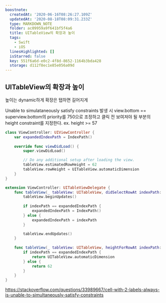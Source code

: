 ```yaml
---
boostnote:
  createdAt: '2020-06-16T08:26:27.109Z'
  updatedAt: '2020-08-18T08:09:31.233Z'
  type: MARKDOWN_NOTE
  folder: ac09959a9f641bf5f4a6
  title: UITableView의 확장과 높이
  tags:
    - Swift
    - iOS
  linesHighlighted: []
  isStarred: false
  key: 551f6a6d-e0c2-4f8d-8652-1164b3bda428
  storage: d112f8ec1e85e056a09d
---
```


UITableView의 확장과 높이
---
높이는 dynamic하게
확장은 탭하면 길어지게

Unable to simulataneously satisfy constraints 발생 시
view.bottom == superview.bottom의 priority를 750으로 조정하고
클릭 전 보여져야 될 부분의 height constraint를 지정한다. ex. height >= 57

```swift
class ViewController: UIViewController {
    var expandedIndexPath = IndexPath()
    
    override func viewDidLoad() {
        super.viewDidLoad()

        // Do any additional setup after loading the view.
        tableView.estimatedRowHeight = 62
        tableView.rowHeight = UITableView.automaticDimension
    }
}

extension ViewController: UITableViewDelegate {
    func tableView(_ tableView: UITableView, didSelectRowAt indexPath: IndexPath) {
        tableView.beginUpdates()
        
        if indexPath == expandedIndexPath {
            expandedIndexPath = IndexPath()
        } else {
            expandedIndexPath = indexPath
        }

        tableView.endUpdates()
    }
    
    func tableView(_ tableView: UITableView, heightForRowAt indexPath: IndexPath) -> CGFloat {
        if indexPath == expandedIndexPath {
            return UITableView.automaticDimension
        } else {
            return 62
        }
    }
}
```

https://stackoverflow.com/questions/33989667/cell-with-2-labels-always-is-unable-to-simultaneously-satisfy-constraints


